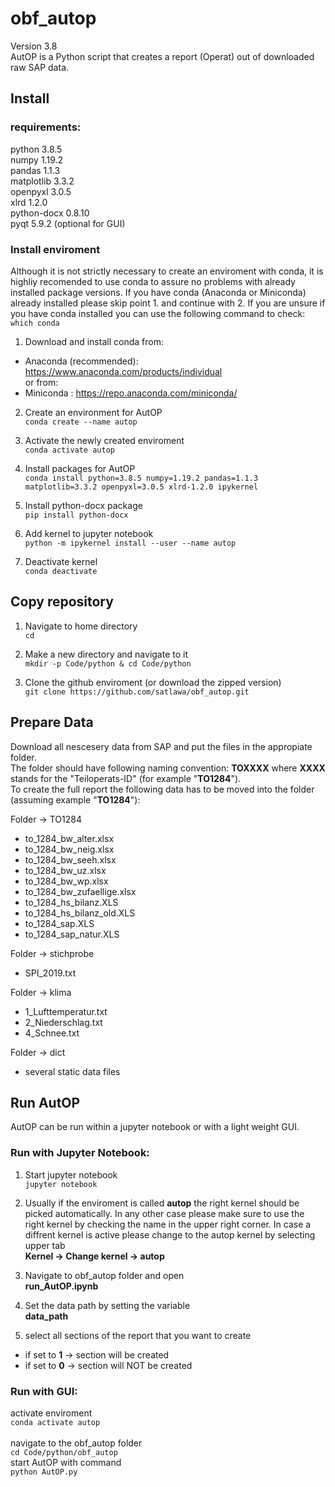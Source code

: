 # obf_autop
Version 3.8<br>
AutOP is a Python script that creates a report (Operat) out of downloaded raw SAP data.

## Install

### requirements:<br>
python 3.8.5<br>
numpy 1.19.2<br>
pandas 1.1.3<br>
matplotlib 3.3.2<br>
openpyxl 3.0.5<br>
xlrd 1.2.0<br>
python-docx 0.8.10<br>
pyqt 5.9.2 (optional for GUI)<br>

### Install enviroment
Although it is not strictly necessary to create an enviroment with conda, it is highliy recomended to use conda to assure no problems with already installed package versions. If you have conda (Anaconda or Miniconda) already installed please skip point 1. and continue with 2. If you are unsure if you have conda installed you can use the following command to check:<br>
```which conda```

1. Download and install conda from:<br>
  * Anaconda (recommended): https://www.anaconda.com/products/individual<br>
or from:<br>
  * Miniconda :             https://repo.anaconda.com/miniconda/<br>
  
2. Create an environment for AutOP<br>
```conda create --name autop```

3. Activate the newly created enviroment<br>
```conda activate autop```

4. Install packages for AutOP<br>
```conda install python=3.8.5 numpy=1.19.2 pandas=1.1.3 matplotlib=3.3.2 openpyxl=3.0.5 xlrd-1.2.0 ipykernel```

5. Install python-docx package<br>
```pip install python-docx```

6. Add kernel to jupyter notebook<br>
```python -m ipykernel install --user --name autop```

7. Deactivate kernel<br>
```conda deactivate```

## Copy repository

1. Navigate to home directory<br>
```cd```

2. Make a new directory and navigate to it<br>
```mkdir -p Code/python & cd Code/python```

3. Clone the github enviroment (or download the zipped version)<br>
```git clone https://github.com/satlawa/obf_autop.git```

## Prepare Data
Download all nescesery data from SAP and put the files in the appropiate folder.<br>
The folder should have following naming convention: **TOXXXX** where **XXXX** stands for the "Teiloperats-ID" (for example "**TO1284**").<br>
To create the full report the following data has to be moved into the folder (assuming example "**TO1284**"):<br>

Folder -> TO1284<br>
* to_1284_bw_alter.xlsx
* to_1284_bw_neig.xlsx
* to_1284_bw_seeh.xlsx
* to_1284_bw_uz.xlsx
* to_1284_bw_wp.xlsx
* to_1284_bw_zufaellige.xlsx
* to_1284_hs_bilanz.XLS
* to_1284_hs_bilanz_old.XLS
* to_1284_sap.XLS
* to_1284_sap_natur.XLS

Folder -> stichprobe<br>
* SPI_2019.txt

Folder -> klima<br>
* 1_Lufttemperatur.txt
* 2_Niederschlag.txt
* 4_Schnee.txt

Folder -> dict<br>
* several static data files

## Run AutOP
AutOP can be run within a jupyter notebook or with a light weight GUI.

### Run with Jupyter Notebook:

1. Start jupyter notebook<br>
```jupyter notebook```

2. Usually if the enviroment is called **autop** the right kernel should be picked automatically. In any other case please make sure to use the right kernel by checking the name in the upper right corner. In case a diffrent kernel is active please change to the autop kernel by selecting upper tab<br>
**Kernel -> Change kernel -> autop**<br>

2. Navigate to obf_autop folder and open<br>
**run_AutOP.ipynb**<br>

3. Set the data path by setting the variable<br>
**data_path**<br>

4. select all sections of the report that you want to create<br>
* if set to **1** -> section will be created<br>
* if set to **0** -> section will NOT be created<br>

### Run with GUI:

activate enviroment<br>
```conda activate autop```<br>
<br>
navigate to the obf_autop folder<br>
```cd Code/python/obf_autop```
<br>
start AutOP with command<br>
```python AutOP.py```<br>
